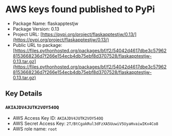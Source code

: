# AWS keys found published to PyPi

* Package Name: flaskapptestjw
* Package Version: 0.13
* Project URL: [https://pypi.org/project/flaskapptestjw/0.13/](https://pypi.org/project/flaskapptestjw/0.13/)
* Public URL to package: [https://files.pythonhosted.org/packages/bf/f2/54042d4617dbe3c579628153668236d7f266e154ecb4db75ebf8d3707528/flaskapptestjw-0.13.tar.gz](https://files.pythonhosted.org/packages/bf/f2/54042d4617dbe3c579628153668236d7f266e154ecb4db75ebf8d3707528/flaskapptestjw-0.13.tar.gz)

## Key Details
### `AKIAJDV4JUTK2VOY54OQ`

* AWS Access Key ID: `AKIAJDV4JUTK2VOY54OQ`
* AWS Secret Access Key: `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` 
* AWS role name: `root`
